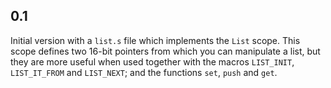 ## 0.1

Initial version with a `list.s` file which implements the `List` scope. This
scope defines two 16-bit pointers from which you can manipulate a list, but they
are more useful when used together with the macros `LIST_INIT`, `LIST_IT_FROM`
and `LIST_NEXT`; and the functions `set`, `push` and `get`.
